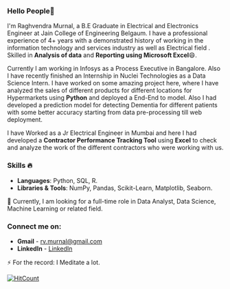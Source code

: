 ### Hello People👋

I'm Raghvendra Murnal, a B.E Graduate in Electrical and Electronics Engineer at Jain College of Engineering Belgaum. I have a professional experience of 4+ years with a demonstrated history of working in the information technology and services industry as well as Electrical field . Skilled in **Analysis of data** and **Reporting using Microsoft Excel**😄.

Currently I am working in Infosys as a Process Executive in Bangalore. Also I have recently finished an Internship in Nuclei Technologies as a Data Science Intern. I have worked on some amazing project here, where I have analyzed the sales of different products for different locations for Hypermarkets using **Python** and deployed a End-End to model. Also I had developed a prediction model for detecting Dementia for different patients with some better accuracy starting from data pre-processing till web deployment.

I have Worked as a Jr Electrical Engineer in Mumbai and here I had developed a **Contractor Performance Tracking Tool** using **Excel** to check and analyze the work of the different contractors who were working with us.

### Skills 🔥
- **Languages**: Python, SQL, R.
- **Libraries & Tools**: NumPy, Pandas, Scikit-Learn, Matplotlib, Seaborn.

🌱 Currently, I am looking for a full-time role in Data Analyst, Data Science, Machine Learning or related field.

### Connect me on:

- **Gmail** - rv.murnal@gmail.com 
- **LinkedIn** - <a href="https://www.linkedin.com/in/raghvendra-murnal/"> LinkedIn</a>

⚡ For the record: I Meditate a lot.

[![HitCount](http://hits.dwyl.com/raghvendra03/raghvendra03.svg)](http://hits.dwyl.com/raghvendra03/raghvendra03)
